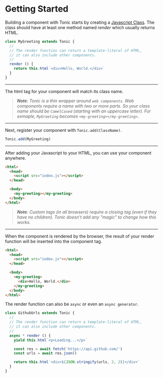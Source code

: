 # Getting Started

Building a component with Tonic starts by creating a [Javascript Class][0].
The class should have at least one method named *render* which usually returns HTML.

```js
class MyGreeting extends Tonic {
  //
  // The render function can return a template-literal of HTML,
  // it can also include other components.
  //
  render () {
    return this.html`<div>Hello, World.</div>`
  }
}
```

---

The html tag for your component will match its class name.

> <i><b>Note</b>: Tonic is a thin wrapper around `web components`. Web
> components require a name with two or more parts. So your class name should
> be `CamelCased` (starting with an uppercase letter). For exmaple, `MyGreeting`
> becomes `<my-greeting></my-greeting>`.</i>

---

Next, register your component with `Tonic.add(ClassName)`.

```js
Tonic.add(MyGreeting)
```

---

After adding your Javascript to your HTML, you can use your component anywhere.

```html
<html>
  <head>
    <script src="index.js"></script>
  </head>

  <body>
    <my-greeting></my-greeting>
  </body>
</html>
```

> <i><b>Note</b>: Custom tags (in all browsers) require a closing tag (even if
> they have no children). Tonic doesn't add any "magic" to change how this works.</i>

---

When the component is rendered by the browser, the result of your render
function will be inserted into the component tag.

```html
<html>
  <head>
    <script src="index.js"></script>
  </head>

  <body>
    <my-greeting>
      <div>Hello, World.</div>
    </my-greeting>
  </body>
</html>
```

The render function can also be `async` or even an `async generator`.

```js
class GithubUrls extends Tonic {
  //
  // The render function can return a template-literal of HTML,
  // it can also include other components.
  //
  async * render () {
    yield this.html`<p>Loading...</p>`

    const res = await fetch('https://api.github.com/')
    const urls = await res.json()

    return this.html`<div>${JSON.stringify(urls, 2, 2)}</div>`
  }
}
```

[0]:https://developer.mozilla.org/en-US/docs/Web/JavaScript/Reference/Classes
[1]:https://developer.mozilla.org/en-US/docs/Web/JavaScript/Reference/Template_literals
[2]:https://caniuse.com/#search=domcontentloaded
